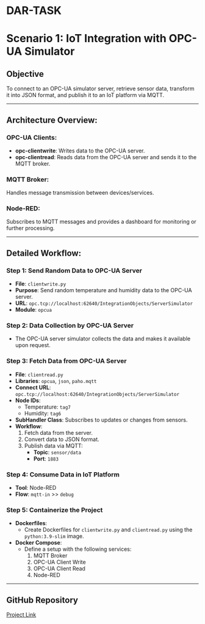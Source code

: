# DAR-TASK
# Scenario 1: IoT Integration with OPC-UA Simulator

## Objective
To connect to an OPC-UA simulator server, retrieve sensor data, transform it into JSON format, and publish it to an IoT platform via MQTT.

---

## Architecture Overview:

### OPC-UA Clients:
- **opc-clientwrite**: Writes data to the OPC-UA server.
- **opc-clientread**: Reads data from the OPC-UA server and sends it to the MQTT broker.

### MQTT Broker:
Handles message transmission between devices/services.

### Node-RED:
Subscribes to MQTT messages and provides a dashboard for monitoring or further processing.

---

## Detailed Workflow:

### Step 1: Send Random Data to OPC-UA Server
- **File**: `clientwrite.py`
- **Purpose**: Send random temperature and humidity data to the OPC-UA server.
- **URL**: `opc.tcp://localhost:62640/IntegrationObjects/ServerSimulator`
- **Module**: `opcua`

### Step 2: Data Collection by OPC-UA Server
- The OPC-UA server simulator collects the data and makes it available upon request.

### Step 3: Fetch Data from OPC-UA Server
- **File**: `clientread.py`
- **Libraries**: `opcua`, `json`, `paho.mqtt`
- **Connect URL**: `opc.tcp://localhost:62640/IntegrationObjects/ServerSimulator`
- **Node IDs**: 
  - Temperature: `tag7`
  - Humidity: `tag6`
- **SubHandler Class**: Subscribes to updates or changes from sensors.
- **Workflow**:
  1. Fetch data from the server.
  2. Convert data to JSON format.
  3. Publish data via MQTT:
     - **Topic**: `sensor/data`
     - **Port**: `1883`

### Step 4: Consume Data in IoT Platform
- **Tool**: Node-RED
- **Flow**: `mqtt-in` >> `debug`

### Step 5: Containerize the Project
- **Dockerfiles**:
  - Create Dockerfiles for `clientwrite.py` and `clientread.py` using the `python:3.9-slim` image.
- **Docker Compose**:
  - Define a setup with the following services:
    1. MQTT Broker
    2. OPC-UA Client Write
    3. OPC-UA Client Read
    4. Node-RED

---

## GitHub Repository
[Project Link](https://github.com/Shiemyiano/DAR-TASK.git)
